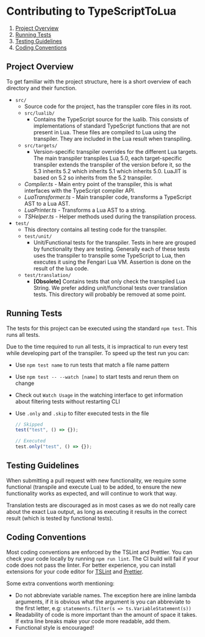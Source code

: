 # Contributing to TypeScriptToLua

1. [Project Overview](#project-overview)
2. [Running Tests](#running-tests)
3. [Testing Guidelines](#testing-guidelines)
4. [Coding Conventions](#coding-conventions)

## Project Overview

To get familiar with the project structure, here is a short overview of each directory and their function.

- `src/`
  - Source code for the project, has the transpiler core files in its root.
  - `src/lualib/`
    - Contains the TypeScript source for the lualib. This consists of implementations of standard TypeScript functions that are not present in Lua. These files are compiled to Lua using the transpiler. They are included in the Lua result when transpiling.
  - `src/targets/`
    - Version-specific transpiler overrides for the different Lua targets. The main transpiler transpiles Lua 5.0, each target-specific transpiler extends the transpiler of the version before it, so the 5.3 inherits 5.2 which inherits 5.1 which inherits 5.0. LuaJIT is based on 5.2 so inherits from the 5.2 transpiler.
  - _Compiler.ts_ - Main entry point of the transpiler, this is what interfaces with the TypeScript compiler API.
  - _LuaTransformer.ts_ - Main transpiler code, transforms a TypeScript AST to a Lua AST.
  - _LuaPrinter.ts_ - Transforms a Lua AST to a string.
  - _TSHelper.ts_ - Helper methods used during the transpilation process.
- `test/`
  - This directory contains all testing code for the transpiler.
  - `test/unit/`
    - Unit/Functional tests for the transpiler. Tests in here are grouped by functionality they are testing. Generally each of these tests uses the transpiler to transpile some TypeScript to Lua, then executes it using the Fengari Lua VM. Assertion is done on the result of the lua code.
  - `test/translation/`
    - **[Obsolete]** Contains tests that only check the transpiled Lua String. We prefer adding unit/functional tests over translation tests. This directory will probably be removed at some point.

## Running Tests

The tests for this project can be executed using the standard `npm test`. This runs all tests.

Due to the time required to run all tests, it is impractical to run every test while developing part of the transpiler. To speed up the test run you can:

- Use `npm test name` to run tests that match a file name pattern

- Use `npm test -- --watch [name]` to start tests and rerun them on change

- Check out `Watch Usage` in the watching interface to get information about filtering tests without restarting CLI

- Use `.only` and `.skip` to filter executed tests in the file

  ```ts
  // Skipped
  test("test", () => {});

  // Executed
  test.only("test", () => {});
  ```

## Testing Guidelines

When submitting a pull request with new functionality, we require some functional (transpile and execute Lua) to be added, to ensure the new functionality works as expected, and will continue to work that way.

Translation tests are discouraged as in most cases as we do not really care about the exact Lua output, as long as executing it results in the correct result (which is tested by functional tests).

## Coding Conventions

Most coding conventions are enforced by the TSLint and Prettier. You can check your code locally by running `npm run lint`. The CI build will fail if your code does not pass the linter. For better experience, you can install extensions for your code editor for [TSLint](https://palantir.github.io/tslint/usage/third-party-tools/) and [Prettier](https://prettier.io/docs/en/editors.html).

Some extra conventions worth mentioning:

- Do not abbreviate variable names. The exception here are inline lambda arguments, if it is obvious what the argument is you can abbreviate to the first letter, e.g: `statements.filter(s => ts.VariableStatement(s))`
- Readability of code is more important than the amount of space it takes. If extra line breaks make your code more readable, add them.
- Functional style is encouraged!
